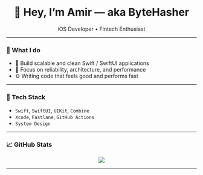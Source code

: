 <h1 align="center">👋 Hey, I’m Amir — aka ByteHasher</h1>

<p align="center">
  iOS Developer • Fintech Enthusiast
</p>

---

### 💼 What I do
- 🧠 Build scalable and clean Swift / SwiftUI applications
- 🔐 Focus on reliability, architecture, and performance
- ⚙️ Writing code that feels good and performs fast

---

### 🧠 Tech Stack
- `Swift`, `SwiftUI`, `UIKit`, `Combine`
- `Xcode`, `Fastlane`, `GitHub Actions`
- `System Design`

---

### 📈 GitHub Stats

<p align="center">
  <img src="https://github-readme-stats.vercel.app/api?username=ByteHasher&show_icons=true&theme=react" />
</p>

---
